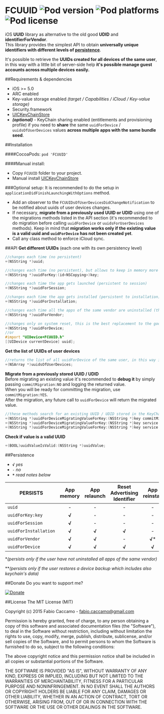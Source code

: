 FCUUID ![Pod version](http://img.shields.io/cocoapods/v/FCUUID.svg) ![Pod platforms](http://img.shields.io/cocoapods/p/FCUUID.svg) ![Pod license](http://img.shields.io/cocoapods/l/FCUUID.svg)
===================
iOS **UUID** library as alternative to the old good **UDID** and **identifierForVendor**.  
This library provides the simplest API to obtain **universally unique identifiers with different levels of [persistence](#persistence)**.  

It's possible to retrieve the **UUIDs created for all devices of the same user**, in this way with a little bit of server-side help **it's possible manage guest accounts across multiple devices easily.**

##Requirements & dependencies
- iOS >= 5.0
- ARC enabled
- Key-value storage enabled *(target / Capabilities / iCloud / Key-value storage)*
- Security.framework
- [UICKeyChainStore](https://github.com/kishikawakatsumi/UICKeyChainStore)
- ***(optional)*** - KeyChain sharing enabled (entitlements and provisioning profile) if you need to **share** the same `uuidForDevice` / `uuidsOfUserDevices` values **across multiple apps with the same bundle seed**.

##Installation

####CocoaPods:
`pod 'FCUUID'`

####Manual install:
- Copy `FCUUID` folder to your project.
- Manual install [UICKeyChainStore](https://github.com/kishikawakatsumi/UICKeyChainStore)

###Optional setup:
It is recommended to do the setup in `applicationDidFinishLaunchingWithOptions` method.
- Add an observer to the `FCUUIDsOfUserDevicesDidChangeNotification` to be notified about uuids of user devices changes.
- If necessary, **migrate from a previously used UUID or UDID** using one of the migrations methods listed in the API section (it's recommended to do migration before calling `uuidForDevice` or `uuidsForUserDevices` methods). Keep in mind that **migration works only if the existing value is a valid uuid and `uuidForDevice` has not been created yet**.
- Call any class method to enforce iCloud sync.

##API
**Get different UUIDs** (each one with its own persistency level) 

```objective-c
//changes each time (no persistent)
+(NSString *)uuid;

//changes each time (no persistent), but allows to keep in memory more temporary uuids
+(NSString *)uuidForKey:(id<NSCopying>)key;

//changes each time the app gets launched (persistent to session)
+(NSString *)uuidForSession;

//changes each time the app gets installed (persistent to installation)
+(NSString *)uuidForInstallation;

//changes each time all the apps of the same vendor are uninstalled (this works exactly as identifierForVendor)
+(NSString *)uuidForVendor;

//changes only on system reset, this is the best replacement to the good old udid (persistent to device)
+(NSString *)uuidForDevice;
//or
#import "UIDevice+FCUUID.h"
[[UIDevice currentDevice] uuid];
```
**Get the list of UUIDs of user devices**
```objective-c
//returns the list of all uuidForDevice of the same user, in this way it's possible manage guest accounts across multiple devices easily
+(NSArray *)uuidsOfUserDevices;
```
**Migrate from a previously stored UUID / UDID**  
Before migrating an existing value it's recommended to **debug it** by simply passing `commitMigration:NO` and logging the returned value.  
When you will be ready for committing the migration, use `commitMigration:YES`.  
After the migration, any future call to `uuidForDevice` will return the migrated value.
```objective-c
//these methods search for an existing UUID / UDID stored in the KeyChain or in UserDefaults for the given key / service / access-group
+(NSString *)uuidForDeviceMigratingValueForKey:(NSString *)key commitMigration:(BOOL)commitMigration;
+(NSString *)uuidForDeviceMigratingValueForKey:(NSString *)key service:(NSString *)service commitMigration:(BOOL)commitMigration;
+(NSString *)uuidForDeviceMigratingValueForKey:(NSString *)key service:(NSString *)service accessGroup:(NSString *)accessGroup commitMigration:(BOOL)commitMigration;
```
**Check if value is a valid UUID**
```objective-c
+(BOOL)uuidValueIsValid:(NSString *)uuidValue;
```

##Persistence 
- **`√`** *yes* 
- `-` *no* 
- **`*`** *read notes below* 

| PERSISTS              | App memory | App relaunch | Reset Advertising Identifier | App reinstall | System reboot | System upgrade | System reset |
|-----------------------|:----------:|:------------:|:----------------------------:|:-------------:|:-------------:|:--------------:|:------------:|
| `uuid`                |      -     |       -      |               -              |       -       |       -       |        -       |       -      |
| `uuidForKey:key`      |    **√**   |       -      |               -              |       -       |       -       |        -       |       -      |
| `uuidForSession`      |    **√**   |       -      |               -              |       -       |       -       |        -       |       -      |
| `uuidForInstallation` |    **√**   |     **√**    |             **√**            |       -       |     **√**     |        -       |       -      |
| `uuidForVendor`       |    **√**   |     **√**    |               -              |     **√***    |     **√**     |        -       |       -      |
| `uuidForDevice`       |    **√**   |     **√**    |             **√**            |     **√**     |     **√**     |      **√**     |    **√****   |

**(persists only if the user have not uninstalled all apps of the same vendor)*

***(persists only if the user restores a device backup which includes also keychain's data)*

##Donate
Do you want to support me?

[![Donate](https://www.paypalobjects.com/webstatic/en_US/btn/btn_donate_pp_142x27.png "Buy me a beer! - C.R.E.A.M.")](https://www.paypal.com/cgi-bin/webscr?cmd=_donations&business=fabio%2ecaccamo%40gmail%2ecom&lc=IT&item_name=Fabio%20Caccamo%20%2d%20Open%20Source%20Projects&item_number=FCUUID&currency_code=EUR&bn=PP%2dDonationsBF%3abtn_donate_LG%2egif%3aNonHosted "Buy me a beer! - C.R.E.A.M.")

##License
The MIT License (MIT)

Copyright (c) 2015 Fabio Caccamo - fabio.caccamo@gmail.com

Permission is hereby granted, free of charge, to any person obtaining a copy
of this software and associated documentation files (the "Software"), to deal
in the Software without restriction, including without limitation the rights
to use, copy, modify, merge, publish, distribute, sublicense, and/or sell
copies of the Software, and to permit persons to whom the Software is
furnished to do so, subject to the following conditions:

The above copyright notice and this permission notice shall be included in
all copies or substantial portions of the Software.

THE SOFTWARE IS PROVIDED "AS IS", WITHOUT WARRANTY OF ANY KIND, EXPRESS OR
IMPLIED, INCLUDING BUT NOT LIMITED TO THE WARRANTIES OF MERCHANTABILITY,
FITNESS FOR A PARTICULAR PURPOSE AND NONINFRINGEMENT. IN NO EVENT SHALL THE
AUTHORS OR COPYRIGHT HOLDERS BE LIABLE FOR ANY CLAIM, DAMAGES OR OTHER
LIABILITY, WHETHER IN AN ACTION OF CONTRACT, TORT OR OTHERWISE, ARISING FROM,
OUT OF OR IN CONNECTION WITH THE SOFTWARE OR THE USE OR OTHER DEALINGS IN
THE SOFTWARE.

